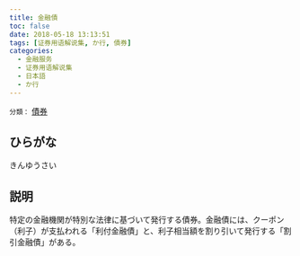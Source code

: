 ```yaml
---
title: 金融債
toc: false
date: 2018-05-18 13:13:51
tags: [证券用语解说集, か行, 債券]
categories:
  - 金融服务
  - 证券用语解说集
  - 日本語
  - か行
---
```


`分類：` [債券](/tags/債券/)

## ひらがな

きんゆうさい

## 説明

特定の金融機関が特別な法律に基づいて発行する債券。金融債には、クーポン（利子）が支払われる「利付金融債」と、利子相当額を割り引いて発行する「割引金融債」がある。

